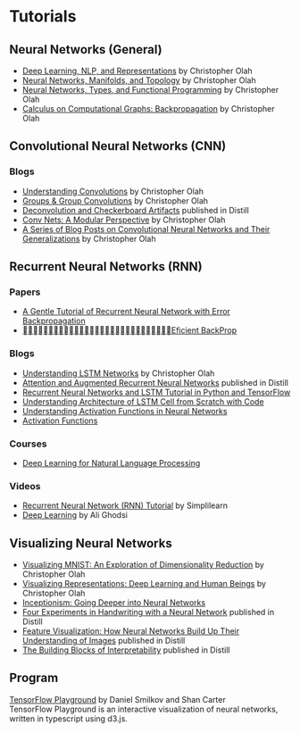 # Tutorials

## Neural Networks (General)
* [Deep Learning, NLP, and Representations](http://colah.github.io/posts/2014-07-NLP-RNNs-Representations/) by Christopher Olah
* [Neural Networks, Manifolds, and Topology](http://colah.github.io/posts/2014-03-NN-Manifolds-Topology/) by Christopher Olah
* [Neural Networks, Types, and Functional Programming](http://colah.github.io/posts/2015-09-NN-Types-FP/) by Christopher Olah
* [Calculus on Computational Graphs: Backpropagation](http://colah.github.io/posts/2015-08-Backprop/) by Christopher Olah

## Convolutional Neural Networks (CNN)
### Blogs
* [Understanding Convolutions](http://colah.github.io/posts/2014-07-Understanding-Convolutions/) by Christopher Olah
* [Groups & Group Convolutions](http://colah.github.io/posts/2014-12-Groups-Convolution/) by Christopher Olah
* [Deconvolution and Checkerboard Artifacts](https://distill.pub/2016/deconv-checkerboard/) published in Distill
* [Conv Nets: A Modular Perspective](http://colah.github.io/posts/2014-07-Conv-Nets-Modular/) by Christopher Olah
* [A Series of Blog Posts on Convolutional Neural Networks and Their Generalizations](https://github.com/colah/Conv-Nets-Series) by Christopher Olah

## Recurrent Neural Networks (RNN)
### Papers
* [A Gentle Tutorial of Recurrent Neural Network with Error Backpropagation](https://arxiv.org/pdf/1610.02583.pdf)
* [􏰚􏰛􏰘􏰙􏰖􏰗􏰔􏰕􏰒􏰓􏰃􏰑􏰏􏰐􏰍􏰎􏰋􏰌􏰉􏰊􏰇􏰈􏰅􏰆􏰃􏰄􏰁􏰂􏰀Eficient BackProp](http://yann.lecun.com/exdb/publis/pdf/lecun-98b.pdf)

### Blogs
* [Understanding LSTM Networks](http://colah.github.io/posts/2015-08-Understanding-LSTMs/) by Christopher Olah
* [Attention and Augmented Recurrent Neural Networks](https://distill.pub/2016/augmented-rnns/) published in Distill 
* [Recurrent Neural Networks and LSTM Tutorial in Python and TensorFlow](http://adventuresinmachinelearning.com/recurrent-neural-networks-lstm-tutorial-tensorflow/)
* [Understanding Architecture of LSTM Cell from Scratch with Code](https://hackernoon.com/understanding-architecture-of-lstm-cell-from-scratch-with-code-8da40f0b71f4)
* [Understanding Activation Functions in Neural Networks
](https://medium.com/the-theory-of-everything/understanding-activation-functions-in-neural-networks-9491262884e0)
* [Activation Functions](https://ml-cheatsheet.readthedocs.io/en/latest/activation_functions.html)

### Courses
* [Deep Learning for Natural Language Processing](https://cs224d.stanford.edu/syllabus.html)

### Videos
* [Recurrent Neural Network (RNN) Tutorial](https://www.youtube.com/watch?v=lWkFhVq9-nc) by Simplilearn
* [Deep Learning](https://uwaterloo.ca/data-analytics/deep-learning) by Ali Ghodsi <br>

## Visualizing Neural Networks
* [Visualizing MNIST: An Exploration of Dimensionality Reduction](http://colah.github.io/posts/2014-10-Visualizing-MNIST/) by Christopher Olah
* [Visualizing Representations: Deep Learning and Human Beings](http://colah.github.io/posts/2015-01-Visualizing-Representations/) by Christopher Olah
* [Inceptionism: Going Deeper into Neural Networks](http://googleresearch.blogspot.com/2015/06/inceptionism-going-deeper-into-neural.html) 
* [Four Experiments in Handwriting with a Neural Network](https://distill.pub/2016/handwriting/) published in Distill 
* [Feature Visualization: How Neural Networks Build Up Their Understanding of Images](https://distill.pub/2017/feature-visualization/) published in Distill
* [The Building Blocks of Interpretability](https://distill.pub/2018/building-blocks/) published in Distill

## Program
[TensorFlow Playground](https://playground.tensorflow.org) by Daniel Smilkov and Shan Carter<br> 
TensorFlow Playground is an interactive visualization of neural networks, written in typescript using d3.js.<br>
